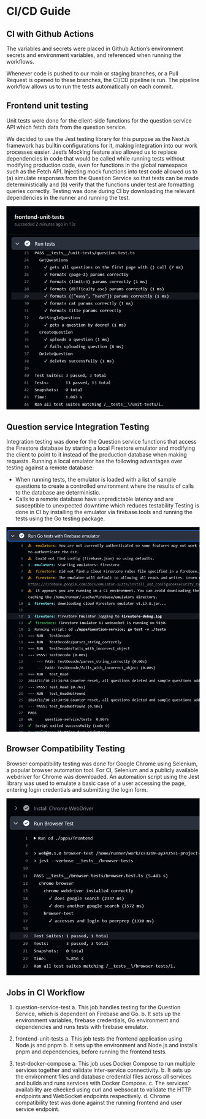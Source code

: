 # CI/CD Guide

## CI with Github Actions

The variables and secrets were placed in Github Action’s environment secrets and environment variables, and referenced when running the workflows.

Whenever code is pushed to our main or staging branches, or a Pull Request is opened to these branches, the CI/CD pipeline is run. The pipeline workflow allows us to run the tests automatically on each commit.

## Frontend unit testing

Unit tests were done for the client-side functions for the question service API which fetch data from the question service.

We decided to use the Jest testing library for this purpose as the NextJs framework has builtin configurations for it, making integration into our work processes easier. Jest’s Mocking feature also allowed us to replace dependencies in code that would be called while running tests without modifying production code, even for functions in the global namespace such as the Fetch API. Injecting mock functions into test code allowed us to (a) simulate responses from the Question Service so that tests can be made deterministically and (b) verify that the functions under test are formatting queries correctly. Testing was done during CI by downloading the relevant dependencies in the runner and running the test.

![Frontend Unit Testing](./unit_testing_workflow.png)

## Question service Integration Testing

Integration testing was done for the Question service functions that access the Firestore database by starting a local Firestore emulator and modifying the client to point to it instead of the production database when making requests. Running a local emulator has the following advantages over testing against a remote database:

- When running tests, the emulator is loaded with a list of sample questions to create a controlled environment where the results of calls to the database are deterministic.
- Calls to a remote database have unpredictable latency and are susceptible to unexpected downtime which reduces testability Testing is done in CI by installing the emulator via firebase.tools and running the tests using the Go testing package.

![Question Service Integration Testing](./question_service_testing.png)

## Browser Compatibility Testing

Browser compatibility testing was done for Google Chrome using Selenium, a popular browser automation tool.
For CI, Selenium and a publicly available webdriver for Chrome was downloaded. An automation script using the Jest library was used to emulate a basic case of a user accessing the page, entering login credentials and submitting the login form.

![Browser Compatibility Testing](./browser_test.png)

## Jobs in CI Workflow

1. question-service-test
   a. This job handles testing for the Question Service, which is dependent on Firebase and Go.
   b. It sets up the environment variables, firebase credentials, Go environment and dependencies and runs tests with firebase emulator.

2. frontend-unit-tests
   a. This job tests the frontend application using Node.js and pnpm
   b. It sets up the environment and Node.js and installs pnpm and dependencies, before running the frontend tests.

3. test-docker-compose
   a. This job uses Docker Compose to run multiple services together and validate inter-service connectivity.
   b. It sets up the environment files and database credential files across all services and builds and runs services with Docker Compose.
   c. The services’ availability are checked using curl and websocat to validate the HTTP endpoints and WebSocket endpoints respectively.
   d. Chrome compatibility test was done against the running frontend and user service endpoint.

